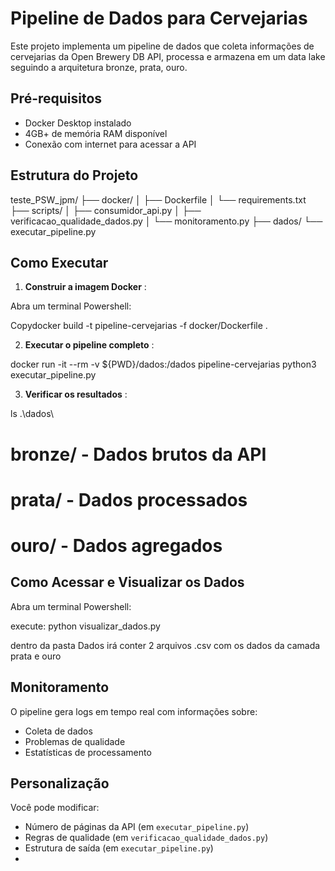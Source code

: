 # Pipeline de Dados para Cervejarias

Este projeto implementa um pipeline de dados que coleta informações de cervejarias da Open Brewery DB API, processa e armazena em um data lake seguindo a arquitetura bronze, prata, ouro.

## Pré-requisitos

* Docker Desktop instalado
* 4GB+ de memória RAM disponível
* Conexão com internet para acessar a API

## Estrutura do Projeto

teste_PSW_jpm/
├── docker/
│   ├── Dockerfile
│   └── requirements.txt
├── scripts/
│   ├── consumidor_api.py
│   ├── verificacao_qualidade_dados.py
│   └── monitoramento.py
├── dados/
└── executar_pipeline.py

## Como Executar

1. **Construir a imagem Docker** :

Abra um terminal Powershell:

Copydocker build -t pipeline-cervejarias -f docker/Dockerfile .

2. **Executar o pipeline completo** :

docker run -it --rm -v ${PWD}/dados:/dados pipeline-cervejarias python3 executar_pipeline.py

3. **Verificar os resultados** :

ls .\dados\

# bronze/    - Dados brutos da API

# prata/     - Dados processados

# ouro/      - Dados agregados



## Como Acessar e Visualizar os Dados

Abra um terminal Powershell:

execute: python visualizar_dados.py 

dentro da pasta Dados irá conter 2 arquivos .csv com os dados da camada prata e ouro

## Monitoramento

O pipeline gera logs em tempo real com informações sobre:

* Coleta de dados
* Problemas de qualidade
* Estatísticas de processamento

## Personalização

Você pode modificar:

* Número de páginas da API (em `executar_pipeline.py`)
* Regras de qualidade (em `verificacao_qualidade_dados.py`)
* Estrutura de saída (em `executar_pipeline.py`)
*
